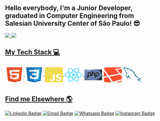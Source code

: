 ## Hello everybody, I'm a Junior Developer, graduated in Computer Engineering from Salesian University Center of São Paulo! :sunglasses:
  
<div >
  <a href="https://github.com/icaroapolobr">
  <img height="180em" src="https://github-readme-stats.vercel.app/api?username=icaroapolobr&show_icons=true&theme=nightowl&include_all_commits=true&count_private=true"/>
  <img height="180em" src="https://github-readme-stats.vercel.app/api/top-langs/?username=icaroapolobr&layout=compact&langs_count=7&theme=nightowl"/>
</div>
  
  ## My Tech Stack :computer:
  
<div  style="display: inline_block">
  <img align="center" alt="HTML" height="50" width="60" src="https://raw.githubusercontent.com/devicons/devicon/master/icons/html5/html5-original.svg">
  <img align="center" alt="CSS" height="50" width="60" src="https://raw.githubusercontent.com/devicons/devicon/master/icons/css3/css3-original.svg">
  <img align="center" alt="Js" height="50" width="60" src="https://raw.githubusercontent.com/devicons/devicon/master/icons/javascript/javascript-plain.svg">
  <img align="center" alt="React" height="50" width="60" src="https://raw.githubusercontent.com/devicons/devicon/master/icons/react/react-original.svg">
  <img align="center" alt="PHP" height="70" width="60" src="https://github.com/devicons/devicon/blob/master/icons/php/php-original.svg">
  <img align="center" alt="Laravel" height="50" width="60" src="https://github.com/devicons/devicon/blob/master/icons/laravel/laravel-plain.svg">
  <img align="center" alt="MySQL" height="50" width="60" src="https://github.com/devicons/devicon/blob/master/icons/mysql/mysql-original.svg">
</div>
  
  ## Find me Elsewhere :earth_americas:

[![Linkedin Badge](https://img.shields.io/badge/-LinkedIn-blue?style=flat-square&logo=Linkedin&logoColor=white&link=https://www.linkedin.com/in/icaroapolo
)](https://www.linkedin.com/in/icaroapolo)
[![Gmail Badge](https://img.shields.io/badge/-Gmail-c14438?style=flat-square&logo=Gmail&logoColor=white&link=mailto:apoloraci@gmail.com)](mailto:apoloraci@gmail.com)
[![Whatsapp Badge](https://img.shields.io/badge/-Whatsapp-4CA143?style=flat-square&labelColor=4CA143&logo=whatsapp&logoColor=white&link=https://api.whatsapp.com/send?phone=https://api.whatsapp.com/send?phone=5512981434005&text=Ol%C3%A1%20%C3%8Dcaro%2C%20tudo%20certo%3F)](https://api.whatsapp.com/send?phone=https://api.whatsapp.com/send?phone=5512981434005&text=Ol%C3%A1%20%C3%8Dcaro%2C%20tudo%20certo%3F)
[![Instagram Badge](https://img.shields.io/badge/-Instagram-E4405F?style=flat-square&logo=Instagram&logoColor=white&link=https://www.instagram.com/icaro.apolo)](https://www.instagram.com/icaro.apolo)
